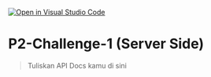 [![Open in Visual Studio Code](https://classroom.github.com/assets/open-in-vscode-718a45dd9cf7e7f842a935f5ebbe5719a5e09af4491e668f4dbf3b35d5cca122.svg)](https://classroom.github.com/online_ide?assignment_repo_id=14915735&assignment_repo_type=AssignmentRepo)
# P2-Challenge-1 (Server Side)

> Tuliskan API Docs kamu di sini
